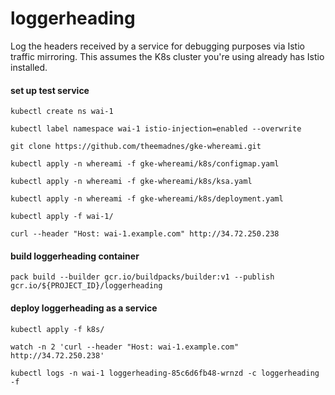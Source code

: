 # loggerheading

Log the headers received by a service for debugging purposes via Istio traffic mirroring. This assumes the K8s cluster you're using already has Istio installed.

#### set up test service

```
kubectl create ns wai-1

kubectl label namespace wai-1 istio-injection=enabled --overwrite

git clone https://github.com/theemadnes/gke-whereami.git

kubectl apply -n whereami -f gke-whereami/k8s/configmap.yaml

kubectl apply -n whereami -f gke-whereami/k8s/ksa.yaml

kubectl apply -n whereami -f gke-whereami/k8s/deployment.yaml

kubectl apply -f wai-1/

curl --header "Host: wai-1.example.com" http://34.72.250.238
```

#### build loggerheading container

```
pack build --builder gcr.io/buildpacks/builder:v1 --publish gcr.io/${PROJECT_ID}/loggerheading
```

#### deploy loggerheading as a service

```
kubectl apply -f k8s/

watch -n 2 'curl --header "Host: wai-1.example.com" http://34.72.250.238'

kubectl logs -n wai-1 loggerheading-85c6d6fb48-wrnzd -c loggerheading -f
```